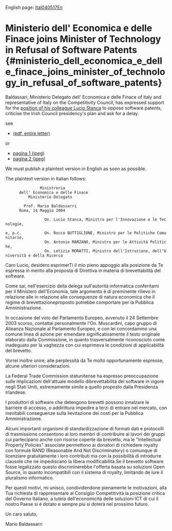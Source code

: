 English page: [Ital040517En](Ital040517En "wikilink")

# Ministerio dell\' Economica e delle Finace joins Minister of Technology in Refusal of Software Patents {#ministerio_dell_economica_e_delle_finace_joins_minister_of_technology_in_refusal_of_software_patents}

Baldassari, Ministerio Delegato dell\' Economica e delle Finace of italy
and representative of Italy on the Competitivity Council, has expressed
support for the [position of his colleague Lucio
Stanca](http://swpat.ffii.org/papers/europarl0309/stanca0405/ "wikilink")
to oppose software patents, criticise the Irish Council presidency\'s
plan and ask for a delay.

see

-   [(pdf, entire
    letter)](http://www.ffii.org/~blasum/swpat/doc/20040518_ital_min_economy.pdf "wikilink")

or

-   [pagina 1
    (jpeg)](http://swpat.ffii.org/papri/europarl0309/stanca0405/MEF1.jpg "wikilink")
-   [pagina 2
    (jpeg)](http://swpat.ffii.org/papri/europarl0309/stanca0405/MEF2.jpg "wikilink")

We must publish a plaintext version in English as soon as possible.

The plaintext version in Italian follows:

`               Ministreria`\
`      dell' Economica e delle Finace`\
`          Ministerio Delegato`

`        Prof. Mario Baldassarri                                             Roma, 14 Maggio 2004`

`                 On. Lucio Stanca, Ministro per l'Innovazione e le Tecnologie,`

`e, p.c.          On. Rocco BUTTIGLIONE, Ministro per le Politiche Comunitarie,`\
`                 On. Antonio MARZANO, Ministro per le Attività Politiche,`\
`                 On. Letizia MORATTI, Ministro dell'Istruzione, dell'Università e della Ricerca`

Caro Lucio, desidero esprimerTi il mio pieno appoggio alla posizione da
Te espressa in merito alla proposta di Direttiva in materia di
brevettabilità del software.

Come sai, nell\'esercizio della delega sull\'autorità informatica
conferitami per il Ministero dell\'Economia, tale argomento è di
preminente rilievo in relazione alle in relazione alle conseguenze di
natura economica che il regime di brevettazioneproposto potrebbe
comportare per la Pubblica Amministrazione.

In occasione del voto del Parlamento Europeo, avvenuto il 24 Settembre
2003 scorso, contattai personalmente l\'On. Muscardini, capo gruppo di
Alleanza Nazionale al Parlamento Europeo, e con lei concordammo una
comune linea di azione per emendare significativamente il testo
originale elaborato dalla Commissione, in quanto trasversalmente
riconosciuto come inadeguato per la vaghezza con cui esprimeva le
condizioni di applicabilità del brevetto.

Vorrei inoltre unire, alle perplessità da Te molto opportunamente
espresse, alcune ulteriori considerazioni.

La Federal Trade Commission statunitense ha espresso preoccupazione
sulle implicazioni dell\'attuale modello dibrevettabilità del software
in vigore negli Stati Uniti, estremamente simile a quello proposto dalla
Presidenza Irlandese.

I produttori di software che detengono brevetti possono innalzare le
barriere di accesso, o addirittura impedire a terzi di entrare nel
mercato, con inevitabili conseguenze sulla lievitazione dei costi per la
Pubblica Amministrazione.

Alcuni importanti organismi di standardizzazione di formati dati e
protocolli di trasmissione consentono ai loro membri di contribuire ai
lavori dei gruppi cui partecipano anche con risorse coperte da brevetto,
ma le \"Intellectual Property Policies\" associate permettono ai
donatori di richiedere royalty con formule RAND (Reasonable And Not
Discriminatory) o comunque di licenziare gratuitamente i loro contributi
ma con la possibilità di introdurre clausole che ne impediscano la
libera modificabilità.Se il brevetto software fosse legalizzato questo
discriminerebbe l\'offerta basata su soluzioni Open Source, in quanto
incompatibili con il sistema di royalty, limitando de iure il pluralismo
informatico.

Per questi motivi, mi unisco, condividendone pienamente le motivazioni,
alla Tua richiesta di rappresentare al Consiglio Competitività la
posizione critica del Governo Italiano, a tutela dell\'economicità delle
soluzioni ICT di cui il nostro Paese si è dotato e sempre più si doterà
nel prossimo futuro.

Un caro saluto,

Mario Baldassarri
